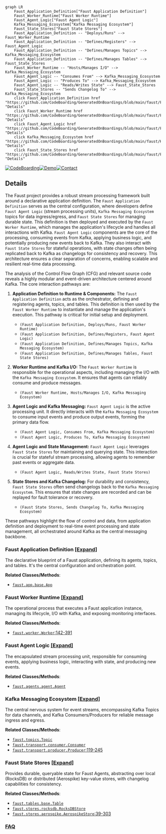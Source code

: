 ```mermaid
graph LR
    Faust_Application_Definition["Faust Application Definition"]
    Faust_Worker_Runtime["Faust Worker Runtime"]
    Faust_Agent_Logic["Faust Agent Logic"]
    Kafka_Messaging_Ecosystem["Kafka Messaging Ecosystem"]
    Faust_State_Stores["Faust State Stores"]
    Faust_Application_Definition -- "Deploys/Runs" --> Faust_Worker_Runtime
    Faust_Application_Definition -- "Defines/Registers" --> Faust_Agent_Logic
    Faust_Application_Definition -- "Defines/Manages Topics" --> Kafka_Messaging_Ecosystem
    Faust_Application_Definition -- "Defines/Manages Tables" --> Faust_State_Stores
    Faust_Worker_Runtime -- "Hosts/Manages I/O" --> Kafka_Messaging_Ecosystem
    Faust_Agent_Logic -- "Consumes From" --> Kafka_Messaging_Ecosystem
    Faust_Agent_Logic -- "Produces To" --> Kafka_Messaging_Ecosystem
    Faust_Agent_Logic -- "Reads/Writes State" --> Faust_State_Stores
    Faust_State_Stores -- "Sends Changelog To" --> Kafka_Messaging_Ecosystem
    click Faust_Application_Definition href "https://github.com/CodeBoarding/GeneratedOnBoardings/blob/main/faust/Faust_Application_Definition.md" "Details"
    click Faust_Worker_Runtime href "https://github.com/CodeBoarding/GeneratedOnBoardings/blob/main/faust/Faust_Worker_Runtime.md" "Details"
    click Faust_Agent_Logic href "https://github.com/CodeBoarding/GeneratedOnBoardings/blob/main/faust/Faust_Agent_Logic.md" "Details"
    click Kafka_Messaging_Ecosystem href "https://github.com/CodeBoarding/GeneratedOnBoardings/blob/main/faust/Kafka_Messaging_Ecosystem.md" "Details"
    click Faust_State_Stores href "https://github.com/CodeBoarding/GeneratedOnBoardings/blob/main/faust/Faust_State_Stores.md" "Details"
```

[![CodeBoarding](https://img.shields.io/badge/Generated%20by-CodeBoarding-9cf?style=flat-square)](https://github.com/CodeBoarding/GeneratedOnBoardings)[![Demo](https://img.shields.io/badge/Try%20our-Demo-blue?style=flat-square)](https://www.codeboarding.org/demo)[![Contact](https://img.shields.io/badge/Contact%20us%20-%20contact@codeboarding.org-lightgrey?style=flat-square)](mailto:contact@codeboarding.org)

## Details

The Faust project provides a robust stream processing framework built around a declarative application definition. The `Faust Application Definition` serves as the central configuration, where developers define `Faust Agent Logic` (stream processing units), `Kafka Messaging Ecosystem` topics for data ingress/egress, and `Faust State Stores` for managing durable state. This definition is then deployed and executed by the `Faust Worker Runtime`, which manages the application's lifecycle and handles all interactions with Kafka. `Faust Agent Logic` components are the core of the processing, consuming events from Kafka, applying business logic, and potentially producing new events back to Kafka. They also interact with `Faust State Stores` for stateful operations, with state changes often being replicated back to Kafka as changelogs for consistency and recovery. This architecture ensures a clear separation of concerns, enabling scalable and resilient real-time data processing.

The analysis of the Control Flow Graph (CFG) and relevant source code reveals a highly modular and event-driven architecture centered around Kafka. The core interaction pathways are:

1.  **Application Definition to Runtime & Components:** The `Faust Application Definition` acts as the orchestrator, defining and registering agents, topics, and tables. This definition is then used by the `Faust Worker Runtime` to instantiate and manage the application's execution. This pathway is critical for initial setup and deployment.
    *   `(Faust Application Definition, Deploys/Runs, Faust Worker Runtime)`
    *   `(Faust Application Definition, Defines/Registers, Faust Agent Logic)`
    *   `(Faust Application Definition, Defines/Manages Topics, Kafka Messaging Ecosystem)`
    *   `(Faust Application Definition, Defines/Manages Tables, Faust State Stores)`

2.  **Worker Runtime and Kafka I/O:** The `Faust Worker Runtime` is responsible for the operational aspects, including managing the I/O with the `Kafka Messaging Ecosystem`. It ensures that agents can reliably consume and produce messages.
    *   `(Faust Worker Runtime, Hosts/Manages I/O, Kafka Messaging Ecosystem)`

3.  **Agent Logic and Kafka Messaging:** `Faust Agent Logic` is the active processing unit. It directly interacts with the `Kafka Messaging Ecosystem` to consume input events and produce output events, forming the primary data flow.
    *   `(Faust Agent Logic, Consumes From, Kafka Messaging Ecosystem)`
    *   `(Faust Agent Logic, Produces To, Kafka Messaging Ecosystem)`

4.  **Agent Logic and State Management:** `Faust Agent Logic` leverages `Faust State Stores` for maintaining and querying state. This interaction is crucial for stateful stream processing, allowing agents to remember past events or aggregate data.
    *   `(Faust Agent Logic, Reads/Writes State, Faust State Stores)`

5.  **State Stores and Kafka Changelog:** For durability and consistency, `Faust State Stores` often send changelogs back to the `Kafka Messaging Ecosystem`. This ensures that state changes are recorded and can be replayed for fault tolerance or recovery.
    *   `(Faust State Stores, Sends Changelog To, Kafka Messaging Ecosystem)`

These pathways highlight the flow of control and data, from application definition and deployment to real-time event processing and state management, all orchestrated around Kafka as the central messaging backbone.

### Faust Application Definition [[Expand]](./Faust_Application_Definition.md)
The declarative blueprint of a Faust application, defining its agents, topics, and tables. It's the central configuration and orchestration point.


**Related Classes/Methods**:

- <a href="https://github.com/faust-streaming/faust/blob/master/faust/app/base.py" target="_blank" rel="noopener noreferrer">`faust.app.base.App`</a>


### Faust Worker Runtime [[Expand]](./Faust_Worker_Runtime.md)
The operational process that executes a Faust application instance, managing its lifecycle, I/O with Kafka, and exposing monitoring interfaces.


**Related Classes/Methods**:

- <a href="https://github.com/faust-streaming/faust/blob/master/faust/worker.py#L142-L391" target="_blank" rel="noopener noreferrer">`faust.worker.Worker`:142-391</a>


### Faust Agent Logic [[Expand]](./Faust_Agent_Logic.md)
The encapsulated stream processing unit, responsible for consuming events, applying business logic, interacting with state, and producing new events.


**Related Classes/Methods**:

- <a href="https://github.com/faust-streaming/faust/blob/master/faust/agents/agent.py" target="_blank" rel="noopener noreferrer">`faust.agents.agent.Agent`</a>


### Kafka Messaging Ecosystem [[Expand]](./Kafka_Messaging_Ecosystem.md)
The central nervous system for event streams, encompassing Kafka Topics for data channels, and Kafka Consumers/Producers for reliable message ingress and egress.


**Related Classes/Methods**:

- <a href="https://github.com/faust-streaming/faust/blob/master/faust/topics.py" target="_blank" rel="noopener noreferrer">`faust.topics.Topic`</a>
- <a href="https://github.com/faust-streaming/faust/blob/master/faust/transport/consumer.py" target="_blank" rel="noopener noreferrer">`faust.transport.consumer.Consumer`</a>
- <a href="https://github.com/faust-streaming/faust/blob/master/faust/transport/producer.py#L119-L245" target="_blank" rel="noopener noreferrer">`faust.transport.producer.Producer`:119-245</a>


### Faust State Stores [[Expand]](./Faust_State_Stores.md)
Provides durable, queryable state for Faust Agents, abstracting over local (RocksDB) or distributed (Aerospike) key-value stores, with changelog capabilities for consistency.


**Related Classes/Methods**:

- <a href="https://github.com/faust-streaming/faust/blob/master/faust/tables/base.py" target="_blank" rel="noopener noreferrer">`faust.tables.base.Table`</a>
- <a href="https://github.com/faust-streaming/faust/blob/master/faust/stores/rocksdb.py" target="_blank" rel="noopener noreferrer">`faust.stores.rocksdb.RocksDBStore`</a>
- <a href="https://github.com/faust-streaming/faust/blob/master/faust/stores/aerospike.py#L39-L303" target="_blank" rel="noopener noreferrer">`faust.stores.aerospike.AerospikeStore`:39-303</a>




### [FAQ](https://github.com/CodeBoarding/GeneratedOnBoardings/tree/main?tab=readme-ov-file#faq)